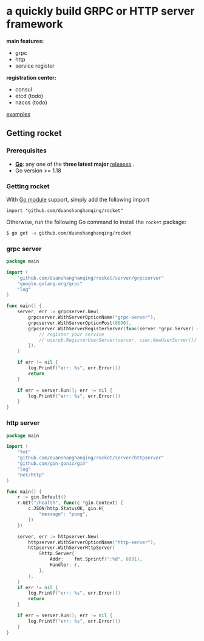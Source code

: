 # a quickly build GRPC or HTTP server framework

**main features:**
- grpc
- http
- service register

**registration center:**
- consul
- etcd (todo)
- nacos (todo)

[examples](https://github.com/duanshanghanqing/rocket/examples)

## Getting rocket

### Prerequisites

- **[Go](https://go.dev/)**: any one of the **three latest major** [releases](https://go.dev/doc/devel/release) .
- Go version >= 1.18

### Getting rocket

With [Go module](https://github.com/golang/go/wiki/Modules) support, simply add the following import

```
import "github.com/duanshanghanqing/rocket"
```

Otherwise, run the following Go command to install the `rocket` package:

```sh
$ go get -u github.com/duanshanghanqing/rocket
```

### grpc server

```go
package main

import (
	"github.com/duanshanghanqing/rocket/server/grpcserver"
	"google.golang.org/grpc"
	"log"
)

func main() {
	server, err := grpcserver.New(
		grpcserver.WithServerOptionName("grpc-server"),
		grpcserver.WithServerOptionPost(8090),
		grpcserver.WithServerRegisterServer(func(server *grpc.Server) {
			// register your service
			// userpb.RegisterUserServer(server, user.NewUserServer())
		}),
	)

	if err != nil {
		log.Printf("err: %s", err.Error())
		return
	}

	if err = server.Run(); err != nil {
		log.Printf("err: %s", err.Error())
	}
}

```

### http server

```go
package main

import (
	"fmt"
	"github.com/duanshanghanqing/rocket/server/httpserver"
	"github.com/gin-gonic/gin"
	"log"
	"net/http"
)

func main() {
	r := gin.Default()
	r.GET("/health", func(c *gin.Context) {
		c.JSON(http.StatusOK, gin.H{
			"message": "pong",
		})
	})

	server, err := httpserver.New(
		httpserver.WithServerOptionName("http-server"),
		httpserver.WithServerHttpServer(
			&http.Server{
				Addr:    fmt.Sprintf(":%d", 8091),
				Handler: r,
			},
		),
	)
	if err != nil {
		log.Printf("err: %s", err.Error())
		return
	}

	if err = server.Run(); err != nil {
		log.Printf("err: %s", err.Error())
	}
}

```